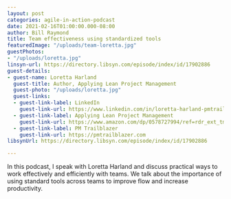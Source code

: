 ```yaml
---
layout: post
categories: agile-in-action-podcast
date: 2021-02-16T01:00:00.000-08:00
author: Bill Raymond
title: Team effectiveness using standardized tools
featuredImage: "/uploads/team-loretta.jpg"
guestPhotos:
- "/uploads/loretta.jpg"
linsyn-url: https://directory.libsyn.com/episode/index/id/17902886
guest-details:
- guest-name: Loretta Harland
  guest-title: Author, Applying Lean Project Management
  guest-photo: "/uploads/loretta.jpg"
  guest-links:
  - guest-link-label: LinkedIn
    guest-link-url: https://www.linkedin.com/in/loretta-harland-pmtrailblazer
  - guest-link-label: Applying Lean Project Management
    guest-link-url: https://www.amazon.com/dp/0578727994/ref=rdr_ext_tmb
  - guest-link-label: PM Trailblazer
    guest-link-url: https://pmtrailblazer.com
libsynUrl: https://directory.libsyn.com/episode/index/id/17902886

---
```

In this podcast, I speak with Loretta Harland and discuss practical ways to work effectively and efficiently with teams. We talk about the importance of using standard tools across teams to improve flow and increase productivity.